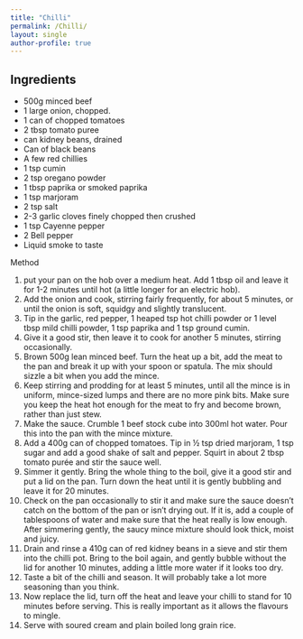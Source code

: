 ```yaml
---
title: "Chilli"
permalink: /Chilli/
layout: single
author-profile: true
---
```


## Ingredients
- 500g minced beef 
- 1 large onion, chopped.
- 1 can of chopped tomatoes 
- 2 tbsp tomato puree 
- can kidney beans, drained 
- Can of black beans
- A few red chillies
- 1 tsp cumin 
- 2 tsp oregano powder
- 1 tbsp paprika or smoked paprika 
- 1 tsp marjoram
- 2 tsp salt
- 2-3 garlic cloves finely chopped then crushed
- 1 tsp Cayenne pepper
- 2 Bell pepper
- Liquid smoke to taste

Method
1. put your pan on the hob over a medium heat. Add 1 tbsp oil and leave it for 1-2 minutes until hot (a little longer for an electric hob).
2. Add the onion and cook, stirring fairly frequently, for about 5 minutes, or until the onion is soft, squidgy and slightly translucent.
3. Tip in the garlic, red pepper, 1 heaped tsp hot chilli powder or 1 level tbsp mild chilli powder, 1 tsp paprika and 1 tsp ground cumin.
4. Give it a good stir, then leave it to cook for another 5 minutes, stirring occasionally.
5. Brown 500g lean minced beef. Turn the heat up a bit, add the meat to the pan and break it up with your spoon or spatula. The mix should sizzle a bit when you add the mince.
6. Keep stirring and prodding for at least 5 minutes, until all the mince is in uniform, mince-sized lumps and there are no more pink bits. Make sure you keep the heat hot enough for the meat to fry and become brown, rather than just stew.
7. Make the sauce. Crumble 1 beef stock cube into 300ml hot water. Pour this into the pan with the mince mixture.
8. Add a 400g can of chopped tomatoes. Tip in ½ tsp dried marjoram, 1 tsp sugar and add a good shake of salt and pepper. Squirt in about 2 tbsp tomato purée and stir the sauce well.
9. Simmer it gently. Bring the whole thing to the boil, give it a good stir and put a lid on the pan. Turn down the heat until it is gently bubbling and leave it for 20 minutes.
10. Check on the pan occasionally to stir it and make sure the sauce doesn’t catch on the bottom of the pan or isn’t drying out. If it is, add a couple of tablespoons of water and make sure that the heat really is low enough. After simmering gently, the saucy mince mixture should look thick, moist and juicy.
11. Drain and rinse a 410g can of red kidney beans in a sieve and stir them into the chilli pot. Bring to the boil again, and gently bubble without the lid for another 10 minutes, adding a little more water if it looks too dry.
12. Taste a bit of the chilli and season. It will probably take a lot more seasoning than you think.
13. Now replace the lid, turn off the heat and leave your chilli to stand for 10 minutes before serving. This is really important as it allows the flavours to mingle.
14. Serve with soured cream and plain boiled long grain rice.
